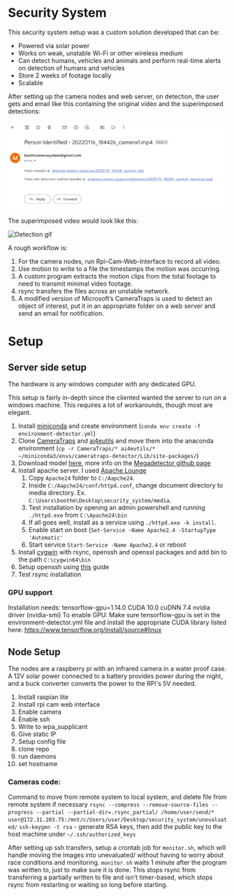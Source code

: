 # Security System

This security system setup was a custom solution developed that can be:
* Powered via solar power
* Works on weak, unstable Wi-Fi or other wireless  medium
* Can detect humans, vehicles and animals and perform real-time alerts on detection of humans and vehicles
* Store 2 weeks of footage locally
* Scalable

After setting up the camera nodes and web server, on detection, the user gets and email like this containing the original video and the superimposed detections:

![Detection Email](images/detection_email.png)

The superimposed video would look like this:

![Detection gif](images/20220117_201946_camera1_detections.gif)

A rough workflow is:
1. For the camera nodes, run Rpi-Cam-Web-Interface to record all video.
2. Use motion to write to a file the timestamps the motion was occurring.
3. A custom program extracts the motion clips from the total footage to need to transmit minimal video footage.
4. rsync transfers the files across an unstable network.
5. A modified version of Microsoft’s CameraTraps is used to detect an object of interest, put it in an appropriate folder on a web server and send an email for notification.

# Setup

## Server side setup
The hardware is any windows computer with any dedicated GPU.

This setup is fairly in-depth since the cliented wanted the server to run on a windows machine. This requires a lot of workarounds, though most are elegant.  
1. Install [miniconda](https://docs.conda.io/en/latest/miniconda.html#windows-installers) and create environment (`conda env create -f environment-detector.yml`)
2. Clone [CameraTraps](https://github.com/microsoft/CameraTraps) and [ai4eutils](https://github.com/microsoft/ai4eutils) and move them into the anaconda environment (`cp -r CameraTraps/* ai4eutils/* ~/miniconda3/envs/cameratraps-detector/Lib/site-packages/`)
3. Download model [here](https://lilablobssc.blob.core.windows.net/models/camera_traps/megadetector/md_v4.1.0/md_v4.1.0.pb), more info on the [Megadetector github page](https://github.com/microsoft/CameraTraps/blob/master/megadetector.md)
4. Install apache server. I used [Apache Lounge](https://www.apachelounge.com/download/)
	1. Copy `Apache24` folder to `C:/Aapche24`.
	2. Inside `C:/Aapche24/conf/httpd.conf`, change document directory to media directory. Ex. `C:\Users\boothm\Desktop\security_system/media`.
	3. Test installation by opening an admin powershell and running `./httpd.exe` from `C:\Apache24\bin`
	4. If all goes well, install as a service using `./httpd.exe -k install`.
	5. Enable start on boot (`Set-Service -Name Apache2.4 -StartupType 'Automatic'`
	6. Start service `Start-Service -Name Apache2.4` or reboot
5. Install [cygwin](https://www.cygwin.com/) with rsync, openssh and openssl packages and add bin to the path `C:\cygwin64\bin`
6. Setup openssh using [this](https://docs.oracle.com/cd/E24628_01/install.121/e22624/preinstall_req_cygwin_ssh.htm#EMBSC281) guide
7. Test rsync installation

### GPU support
Installation needs:
tensorflow-gpu=1.14.0
CUDA 10.0
cuDNN 7.4
nvidia driver (nvidia-smi)
To enable GPU:
Make sure tensorflow-gpu is set in the environment-detector.yml file and install the appropriate CUDA library listed here: https://www.tensorflow.org/install/source#linux

## Node Setup
The nodes are a raspberry pi with an infrared camera in a water proof case. A 12V solar power connected to a battery provides power during the night, and a buck converter converts the power to the RPi's 5V needed.

1. Install raspian lite
2. Install rpi cam web interface
3. Enable camera
4. Enable ssh
5. Write to wpa_supplicant
6. Give static IP
7. Setup config file
8. clone repo
9. run daemons
10. set hostname

### Cameras code:
Command to move from remote system to local system, and delete file from remote system if necessary
`rsync --compress --remove-source-files --progress --partial --partial-dir=.rsync_partial/ /home/user/send/* user@172.31.203.75:/mnt/c/Users/user/Desktop/security_system/unevaluated/`
`ssh-keygen -t rsa` - generate RSA keys, then add the public key to the host machine under `~/.ssh/authorized_keys`

After setting up ssh transfers, setup a crontab job for `monitor.sh`, which will handle moving the images into unevaluated/ without having to worry about race conditions and monitoring. `monitor.sh` waits 1 minute after the program was written to, just to make sure it is done. This stops rsync from transferring a partially written to file and isn't timer-based, which stops rsync from restarting or waiting so long before starting.
